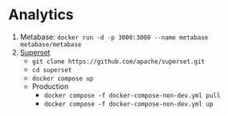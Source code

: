 # Analytics

1. Metabase: `docker run -d -p 3000:3000 --name metabase metabase/metabase`
1. [Superset](https://superset.apache.org/docs/installation/installing-superset-using-docker-compose/)
    -  `git clone https://github.com/apache/superset.git`
    - `cd superset`
    -  `docker compose up`
    - Production
        - `docker compose -f docker-compose-non-dev.yml pull`
        - `docker compose -f docker-compose-non-dev.yml up`